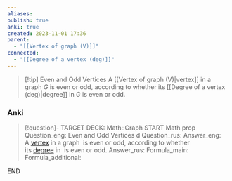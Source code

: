 ```yaml
---
aliases: 
publish: true
anki: true
created: 2023-11-01 17:36
parent:
  - "[[Vertex of graph (V)]]"
connected:
  - "[[Degree of a vertex (deg)]]"
---
```

> [!tip] Even and Odd Vertices
> A [[Vertex of graph (V)|vertex]] in a graph $G {}$ is even or odd, according to whether its [[Degree of a vertex (deg)|degree]]  in $G$ is even or odd.

### Anki
> [!question]-
TARGET DECK: Math::Graph
START
Math prop
Question_eng: Even and Odd Vertices d
Question_rus: 
Answer_eng: A [vertex](app://obsidian.md/Vertex%20of%20graph%20(V)) in a graph  is even or odd, according to whether its [degree](app://obsidian.md/Degree%20of%20a%20vertex%20(deg)) in  is even or odd.
Answer_rus: 
Formula_main: 
Formula_additional:
<!--ID: 1699131978504-->
END












